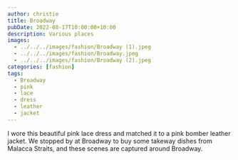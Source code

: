 ```yaml
---
author: christie
title: Broadway
pubDate: 2022-08-17T10:00:00+10:00
description: Various places
images:
  - ../../../images/fashion/Broadway (1).jpeg
  - ../../../images/fashion/Broadway.jpeg
  - ../../../images/fashion/Broadway (2).jpeg
categories: [fashion]
tags:
  - Broadway
  - pink
  - lace
  - dress
  - leather
  - jacket
---
```


I wore this beautiful pink lace dress and matched it to a pink bomber leather
jacket. We stopped by at Broadway to buy some
takeway dishes from Malacca Straits, and these scenes are captured around
Broadway.
